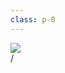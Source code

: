 ```yaml
---
class: p-0
---
```


<div>
  <img src="/9.png" class="w-full" />
</div>

<div
  class="absolute bottom-[1rem] right-[1rem] text-[1rem]"
>
  <SlideCurrentNo /> / <SlidesTotal />
</div>

<!--
Note
-->